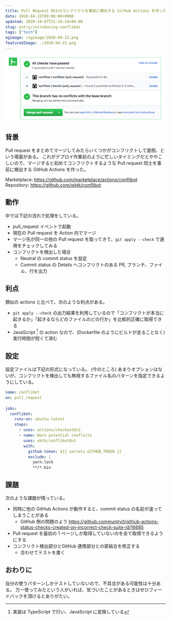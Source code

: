 ```yaml
---
title: Pull Request 同士のコンフリクトを事前に検出する GitHub Actions を作った
date: 2020-04-15T09:00:00+0900
updated: 2020-10-07T21:34:24+09:00
slug: entry/introducing-conflibot
tags: ["tech"]
ogimage: /ogimage/2020-04-15.png
featuredImage: ./2020-04-15.png
---
```


![](./2020-04-15.png)

## 背景

Pull request をまとめてマージしてみたらいくつかがコンフリクトして面倒、という場面がある。
これがデプロイ作業前のように忙しいタイミングだとややこしいので、マージすると初めてコンフリクトするような Pull request 同士を事前に検出する GitHub Actions を作った。

Marketplace: https://github.com/marketplace/actions/conflibot  
Repository: https://github.com/wktk/conflibot

## 動作

中では下記の流れで処理をしている。

- pull_request イベントで起動
- 現在の Pull request を Action 内でマージ
- マージ先が同一の他の Pull request を取ってきて、`git apply --check` で適用をチェックしてみる
- コンフリクトを検出した場合
  - Neutral の commit status を設定
  - Commit status の Details へコンフリクトのある PR, ブランチ、ファイル、行を出力

## 利点

類似の actions と比べて、次のような利点がある。

- `git apply --check` の出力結果を利用しているので「コンフリクトが本当に起きるか」「起きるならどのファイルのどの行か」を比較的正確に取得できる
- JavaScript [^1] の action なので、(Dockerfile のようにビルドが走ることなく) 実行時間が短くて済む

## 設定

設定ファイルは下記の形式になっている。
(今のところ) あまりオプションはないが、コンフリクトを検出しても無視するファイル名のパターンを指定できるようにしている。

```yml
name: conflibot
on: pull_request

jobs:
  conflibot:
    runs-on: ubuntu-latest
    steps:
      - uses: actions/checkout@v2
      - name: Warn potential conflicts
        uses: wktk/conflibot@v1
        with:
          github-token: ${{ secrets.GITHUB_TOKEN }}
          exclude: |
            yarn.lock
            **/*.bin
```

## 課題

次のような課題が残っている。

- 同時に他の GitHub Actions が動作すると、commit status の名前が違ってしまうことがある
  - GitHub 側の問題のよう https://github.community/t/github-actions-status-checks-created-on-incorrect-check-suite-id/16685
- Pull request を最初の 1 ページしか取得していないのを全て取得できるようにする
- コンフリクト検出部分とGitHub 連携部分との密結合を修正する
  - 合わせてテストを書く

## おわりに

自分の使うパターンしかテストしていないので、不具合がある可能性は十分ある。
万一使ってみたという人がいれば、気づいたことがあるときはぜひフィードバックを頂けるとありがたい。

[^1]: 実装は TypeScript で行い、JavaScript に変換している
